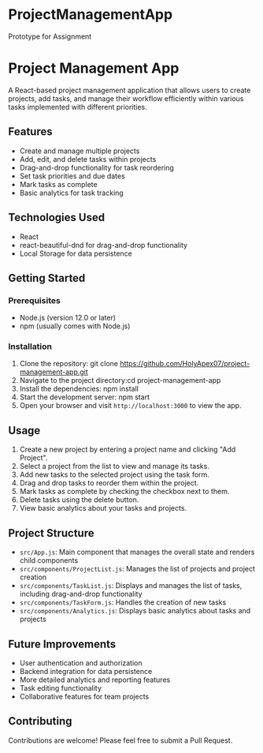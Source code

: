 # ProjectManagementApp
 Prototype for Assignment 

# Project Management App

A React-based project management application that allows users to create projects, add tasks, and manage their workflow efficiently within various tasks implemented with different priorities.

## Features

- Create and manage multiple projects
- Add, edit, and delete tasks within projects
- Drag-and-drop functionality for task reordering
- Set task priorities and due dates
- Mark tasks as complete
- Basic analytics for task tracking

## Technologies Used

- React
- react-beautiful-dnd for drag-and-drop functionality
- Local Storage for data persistence

## Getting Started

### Prerequisites

- Node.js (version 12.0 or later)
- npm (usually comes with Node.js)

### Installation

1. Clone the repository: git clone https://github.com/HolyApex07/project-management-app.git
2. Navigate to the project directory:cd project-management-app
3. Install the dependencies: npm install
4. Start the development server: npm start
5. Open your browser and visit `http://localhost:3000` to view the app.

## Usage

1. Create a new project by entering a project name and clicking "Add Project".
2. Select a project from the list to view and manage its tasks.
3. Add new tasks to the selected project using the task form.
4. Drag and drop tasks to reorder them within the project.
5. Mark tasks as complete by checking the checkbox next to them.
6. Delete tasks using the delete button.
7. View basic analytics about your tasks and projects.

## Project Structure

- `src/App.js`: Main component that manages the overall state and renders child components
- `src/components/ProjectList.js`: Manages the list of projects and project creation
- `src/components/TaskList.js`: Displays and manages the list of tasks, including drag-and-drop functionality
- `src/components/TaskForm.js`: Handles the creation of new tasks
- `src/components/Analytics.js`: Displays basic analytics about tasks and projects

## Future Improvements

- User authentication and authorization
- Backend integration for data persistence
- More detailed analytics and reporting features
- Task editing functionality
- Collaborative features for team projects

## Contributing

Contributions are welcome! Please feel free to submit a Pull Request.

